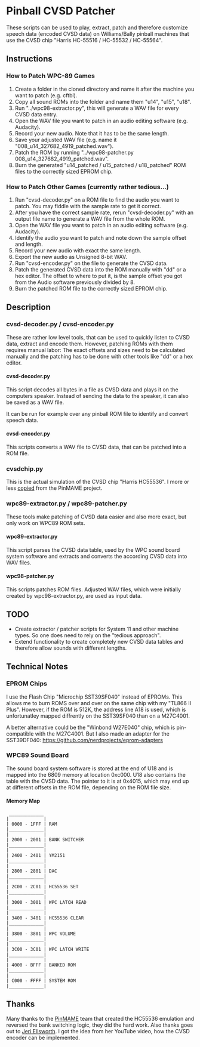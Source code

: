 # Pinball CVSD Patcher

These scripts can be used to play, extract, patch and therefore customize speech data (encoded CVSD data) on Williams/Bally pinball machines that use the CVSD chip "Harris HC-55516 / HC-55532 / HC-55564".

## Instructions
### How to Patch WPC-89 Games
1. Create a folder in the cloned directory and name it after the machine you want to patch (e.g. cftbl).
2. Copy all sound ROMs into the folder and name them "u14", "u15", "u18".
3. Run "../wpc98-extractor.py", this will generate a WAV file for every CVSD data entry.
4. Open the WAV file you want to patch in an audio editing software (e.g. Audacity).
5. Record your new audio. Note that it has to be the same length.
6. Save your adjusted WAV file (e.g. name it "008_u14_327682_4919_patched.wav").
7. Patch the ROM by running "../wpc98-patcher.py 008_u14_327682_4919_patched.wav".
8. Burn the generated "u14_patched / u15_patched / u18_patched" ROM files to the correctly sized EPROM chip.

### How to Patch Other Games (currently rather tedious...)
1. Run "cvsd-decoder.py" on a ROM file to find the audio you want to patch. You may fiddle with the sample rate to get it correct.
2. After you have the correct sample rate, rerun "cvsd-decoder.py" with an output file name to generate a WAV file from the whole ROM.
3. Open the WAV file you want to patch in an audio editing software (e.g. Audacity).
4. Identify the audio you want to patch and note down the sample offset and length.
5. Record your new audio with exact the same length.
6. Export the new audio as Unsigned 8-bit WAV.
7. Run "cvsd-encoder.py" on the file to generate the CVSD data.
8. Patch the generated CVSD data into the ROM manually with "dd" or a hex editor.
   The offset to where to put it, is the sample offset you got from the Audio software previously divided by 8.
9. Burn the patched ROM file to the correctly sized EPROM chip.

## Description
### cvsd-decoder.py / cvsd-encoder.py
These are rather low level tools, that can be used to quickly listen to CVSD data, extract and encode them.
However, patching ROMs with them requires manual labor: The exact offsets and sizes need to be calculated manually
and the patching has to be done with other tools like "dd" or a hex editor.

#### cvsd-decoder.py
This script decodes all bytes in a file as CVSD data and plays it on the computers speaker.
Instead of sending the data to the speaker, it can also be saved as a WAV file.

It can be run for example over any pinball ROM file to identify and convert speech data.

#### cvsd-encoder.py
This scripts converts a WAV file to CVSD data, that can be patched into a ROM file.

### cvsdchip.py
This is the actual simulation of the CVSD chip "Harris HC55536". I more or less [copied](https://github.com/vpinball/pinmame/blob/master/src/sound/hc55516.c) from the PinMAME project.

### wpc89-extractor.py / wpc89-patcher.py
These tools make patching of CVSD data easier and also more exact, but only work on WPC89 ROM sets.

#### wpc89-extractor.py
This script parses the CVSD data table, used by the WPC sound board system software and extracts and converts the according CVSD data into WAV files.

#### wpc98-patcher.py
This scripts patches ROM files. Adjusted WAV files, which were initially created by wpc98-extractor.py, are used as input data.

## TODO
- Create extractor / patcher scripts for System 11 and other machine types. So one does need to rely on the "tedious approach".
- Extend functionality to create completely new CVSD data tables and therefore allow sounds with different lengths.

## Technical Notes
### EPROM Chips
I use the Flash Chip "Microchip SST39SF040" instead of EPROMs. This allows me to burn ROMS over and over on the same chip with my "TL866 II Plus".
However, if the ROM is 512K, the address line A18 is used, which is unfortunatley mapped diffrently on the SST39SF040 than on a M27C4001.

A better alternative could be the "Winbond W27E040" chip, which is pin-compatible with the M27C4001. 
But I also made an adapter for the SST39DF040: https://github.com/nerdprojects/eprom-adapters

### WPC89 Sound Board
The sound board system software is stored at the end of U18 and is mapped into the 6809 memory at location 0xc000.
U18 also contains the table with the CVSD data. The pointer to it is at 0x4015, which may end up at different offsets in the ROM file,
depending on the ROM file size.
#### Memory Map
     _____________
    |             |
    | 0000 - 1FFF | RAM
    |_____________|
    |             |
    | 2000 - 2001 | BANK SWITCHER
    |_____________|
    |             |
    | 2400 - 2401 | YM2151
    |_____________|
    |             |
    | 2800 - 2801 | DAC
    |_____________|
    |             |
    | 2C00 - 2C01 | HC55536 SET
    |_____________|
    |             |
    | 3000 - 3001 | WPC LATCH READ
    |_____________|
    |             |
    | 3400 - 3401 | HC55536 CLEAR
    |_____________|
    |             |
    | 3800 - 3801 | WPC VOLUME
    |_____________|
    |             |
    | 3C00 - 3C01 | WPC LATCH WRITE
    |_____________|
    |             |
    | 4000 - BFFF | BANKED ROM
    |_____________|
    |             |
    | C000 - FFFF | SYSTEM ROM
    |_____________|


## Thanks
Many thanks to the [PinMAME](https://github.com/vpinball/pinmame) team that created the HC55536 emulation and reversed the bank switching logic, they did the hard work.
Also thanks goes out to [Jeri Ellsworth](https://www.youtube.com/watch?v=2FRGwuxFDE4). I got the idea from her YouTube video, how the CVSD encoder can be implemented.
